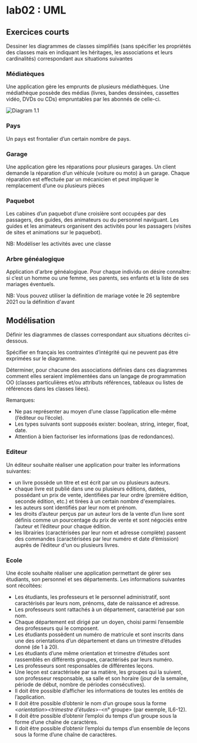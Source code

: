 # lab02 : UML
## Exercices courts
Dessiner les diagrammes de classes simplifiés (sans spécifier les propriétés des classes mais en indiquant les héritages, les associations et leurs cardinalités) correspondant aux situations suivantes
### Médiatèques 
Une application gère les emprunts de plusieurs médiathèques. Une médiathèque possède des médias (livres, bandes dessinées, cassettes vidéo, DVDs ou CDs) empruntables par les abonnés de celle-ci.

![Diagram 1.1](images/1_1.svg)

### Pays
Un pays est frontalier d’un certain nombre de pays.

### Garage
Une application gère les réparations pour plusieurs garages. Un client demande la réparation d’un véhicule (voiture ou moto) à un garage. Chaque réparation est effectuée par un mécanicien et peut impliquer le remplacement d’une ou plusieurs pièces

### Paquebot
Les cabines d’un paquebot d’une croisière sont occupées par des passagers, des guides, des animateurs ou du personnel naviguant. Les guides et les animateurs organisent des activités pour les passagers (visites de sites et animations sur le paquebot).

NB: Modéliser les activités avec une classe

### Arbre généalogique
Application d'arbre généalogique. Pour chaque individu on désire connaître: si c’est un homme ou une femme, ses parents, ses enfants et la liste de ses mariages éventuels.

NB: Vous pouvez utiliser la définition de mariage votée le 26 septembre 2021 ou la définition d'avant

## Modélisation
Définir les diagrammes de classes correspondant aux situations décrites ci-dessous.

Spécifier en français les contraintes d’intégrité qui ne peuvent pas être exprimées sur le diagramme.

Déterminer, pour chacune des associations définies dans ces diagrammes comment elles seraient implémentées dans un langage de programmation OO (classes particulières et/ou attributs références, tableaux ou listes de références dans les classes liées).

Remarques:
- Ne pas représenter au moyen d’une classe l’application elle-même (l’éditeur ou l’école).
- Les types suivants sont supposés exister: boolean, string, integer, float, date.
- Attention à bien factoriser les informations (pas de redondances).

### Editeur
Un éditeur souhaite réaliser une application pour traiter les informations suivantes:
- un livre possède un titre et est écrit par un ou plusieurs auteurs.
- chaque livre est publié dans une ou plusieurs éditions, datées, possédant un prix de vente, identifiées par leur ordre (première édition, seconde édition, etc.) et tirées à un certain nombre d'exemplaires.
- les auteurs sont identifiés par leur nom et prénom.
- les droits d’auteur perçus par un auteur lors de la vente d’un livre sont définis comme un pourcentage du prix de vente et sont négociés entre l’auteur et l’éditeur pour chaque édition.
- les librairies (caractérisées par leur nom et adresse complète) passent des commandes (caractérisées par leur numéro et date d’émission) auprès de l’éditeur d'un ou plusieurs livres.

### Ecole
Une école souhaite réaliser une application permettant de gérer ses étudiants, son personnel et ses départements. Les informations suivantes sont récoltées:

- Les étudiants, les professeurs et le personnel administratif, sont caractérisés par leurs nom, prénoms, date de naissance et adresse.
- Les professeurs sont rattachés à un département, caractérisé par son nom.
- Chaque département est dirigé par un doyen, choisi parmi l’ensemble des professeurs qui le composent.
- Les étudiants possèdent un numéro de matricule et sont inscrits dans une des orientations d’un département et dans un trimestre d’études donné (de 1 à 20).
- Les étudiants d’une même orientation et trimestre d’études sont rassemblés en différents groupes, caractérisés par leurs numéro.
- Les professeurs sont responsables de différentes leçons.
- Une leçon est caractérisée par sa matière, les groupes qui la suivent, son professeur responsable, sa salle et son horaire (jour de la semaine, période de début, nombre de périodes consécutives).
- Il doit être possible d’afficher les informations de toutes les entités de l’application.
- Il doit être possible d’obtenir le nom d’un groupe sous la forme <_orientation_><_trimestre d’études_>-<n° groupe> (par exemple, IL6-12).
- Il doit être possible d’obtenir l’emploi du temps d’un groupe sous la forme d’une chaîne de caractères.
- Il doit être possible d’obtenir l’emploi du temps d’un ensemble de leçons sous la forme d’une chaîne de caractères.